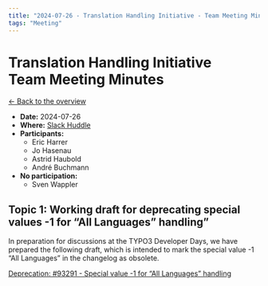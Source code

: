 ```yaml
---
title: "2024-07-26 - Translation Handling Initiative - Team Meeting Minutes"
tags: "Meeting"
---
```


# Translation Handling Initiative<br>Team Meeting Minutes

[← Back to the overview](https://notes.typo3.org/s/f3ae8fZSD)

- **Date:** 2024-07-26<br>
- **Where:** [Slack Huddle](https://app.slack.com/huddle/T024TUMLZ/C05D7UF1L8M)
- **Participants:**
    - Eric Harrer
    - Jo Hasenau
    - Astrid Haubold
    - André Buchmann
- **No participation:**
    - Sven Wappler

## Topic 1: Working draft for deprecating special values -1 for “All Languages” handling”

In preparation for discussions at the TYPO3 Developer Days, we have prepared the following draft, which is intended to mark the special value -1 “All Languages” in the changelog as obsolete.

[Deprecation: #93291 - Special value -1 for “All Languages” handling](https://notes.typo3.org/s/It177gHfv)